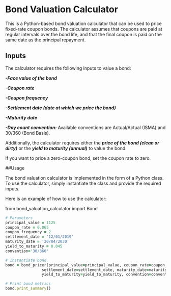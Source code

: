 # Bond Valuation Calculator

This is a Python-based bond valuation calculator that can be used to price fixed-rate coupon bonds. The calculator assumes that coupons are paid at regular intervals over the bond life, and that the final coupon is paid on the same date as the principal repayment.

## Inputs

The calculator requires the following inputs to value a bond:


***-Face value of the bond***

***-Coupon rate***

***-Coupon frequency***

***-Settlement date (date at which we price the bond)***

***-Maturity date***

***-Day count convention:*** Available conventions are Actual/Actual (ISMA) and 30/360 (Bond Basis).


Additionally, the calculator requires either the ***price of the bond (clean or dirty)*** or the ***yield to maturity (annual)*** to value the bond.

If you want to price a zero-coupon bond, set the coupon rate to zero.

##Usage

The bond valuation calculator is implemented in the form of a Python class. To use the calculator, simply instantiate the class and provide the required inputs.

Here is an example of how to use the calculator:

from bond_valuation_calculator import Bond

```ruby
# Parameters
principal_value = 1125
coupon_rate = 0.065
coupon_frequency = 2
settlement_date = '12/01/2019'
maturity_date = '20/04/2030'
yield_to_maturity = 0.045
convention='30/360'

# Instantiate bond
bond = bond_pricer(principal_value=principal_value, coupon_rate=coupon_rate, coupon_frequency=coupon_frequency, 
                settlement_date=settlement_date, maturity_date=maturity_date, 
                yield_to_maturity=yield_to_maturity, convention=convention)

# Print bond metrics
bond.print_summary()
```

